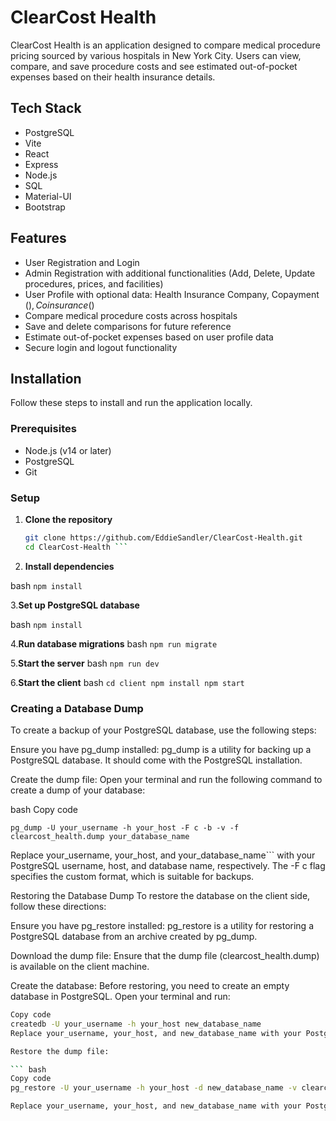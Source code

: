 # ClearCost Health

ClearCost Health is an application designed to compare medical procedure pricing sourced by various hospitals in New York City. Users can view, compare, and save procedure costs and see estimated out-of-pocket expenses based on their health insurance details.

## Tech Stack

- PostgreSQL
- Vite
- React
- Express
- Node.js
- SQL
- Material-UI
- Bootstrap

## Features

- User Registration and Login
- Admin Registration with additional functionalities (Add, Delete, Update procedures, prices, and facilities)
- User Profile with optional data: Health Insurance Company, Copayment ($), Coinsurance (%), Deductible ($)
- Compare medical procedure costs across hospitals
- Save and delete comparisons for future reference
- Estimate out-of-pocket expenses based on user profile data
- Secure login and logout functionality

## Installation

Follow these steps to install and run the application locally.

### Prerequisites

- Node.js (v14 or later)
- PostgreSQL
- Git

### Setup

1. **Clone the repository**

   ```bash
   git clone https://github.com/EddieSandler/ClearCost-Health.git
   cd ClearCost-Health ```

2. **Install dependencies**

 bash
 ```npm install```

3.**Set up PostgreSQL database**

bash
```npm install```

4.**Run database migrations**
bash
```npm run migrate```

5.**Start the server**
bash
```npm run dev```

6.**Start the client**
bash
    ```cd client
    npm install
    npm start```

### Creating a Database Dump

To create a backup of your PostgreSQL database, use the following steps:

Ensure you have pg_dump installed:
pg_dump is a utility for backing up a PostgreSQL database. It should come with the PostgreSQL installation.

Create the dump file:
Open your terminal and run the following command to create a dump of your database:

bash
Copy code

```pg_dump -U your_username -h your_host -F c -b -v -f clearcost_health.dump your_database_name```

Replace your_username, your_host, and your_database_name``` with your PostgreSQL username, host, and database name, respectively. The -F c flag specifies the custom format, which is suitable for backups.

Restoring the Database Dump
To restore the database on the client side, follow these directions:

Ensure you have pg_restore installed:
pg_restore is a utility for restoring a PostgreSQL database from an archive created by pg_dump.

Download the dump file:
Ensure that the dump file (clearcost_health.dump) is available on the client machine.

Create the database:
Before restoring, you need to create an empty database in PostgreSQL. Open your terminal and run:

```bash
Copy code
createdb -U your_username -h your_host new_database_name
Replace your_username, your_host, and new_database_name with your PostgreSQL username, host, and the name of the new database. ```

Restore the dump file:

``` bash
Copy code
pg_restore -U your_username -h your_host -d new_database_name -v clearcost_health.dump```

Replace your_username, your_host, and new_database_name with your PostgreSQL username, host, and the name of the new database.
